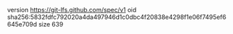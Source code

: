version https://git-lfs.github.com/spec/v1
oid sha256:5832fdfc792020a4da497946d1c0dbc4f20838e4298f1e06f7495ef6645e709d
size 639
